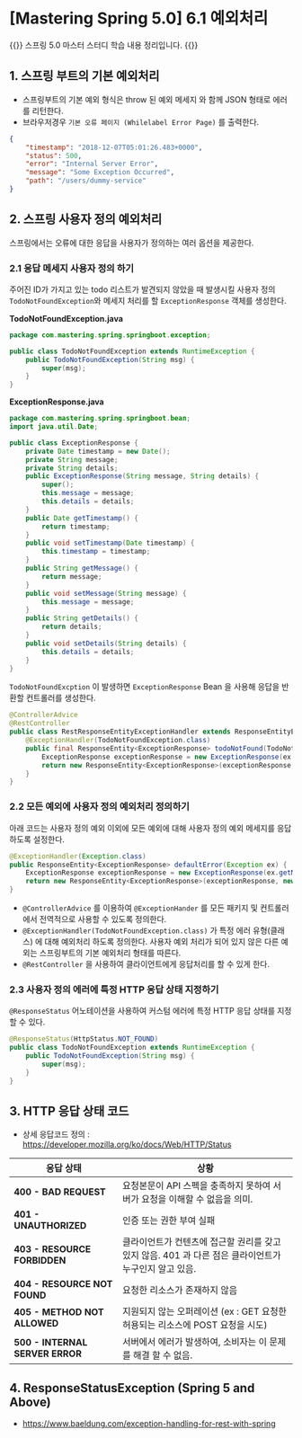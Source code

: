 # [Mastering Spring 5.0] 6.1 예외처리


{{<admonition type="note" title="스프링 5.0 마스터 스터디">}}
스프링 5.0 마스터 스터디 학습 내용 정리입니다.
{{</admonition>}}

## 1. 스프링 부트의 기본 예외처리
- 스프링부트의 기본 예외 형식은 throw 된 예외 메세지 와 함께 JSON 형태로 에러를 리턴한다.
- 브라우저경우 `기본 오류 페이지 (Whilelabel Error Page)` 를 출력한다.

```json
{
    "timestamp": "2018-12-07T05:01:26.483+0000",
    "status": 500,
    "error": "Internal Server Error",
    "message": "Some Exception Occurred",
    "path": "/users/dummy-service"
}
```

## 2. 스프링 사용자 정의 예외처리
스프링에서는 오류에 대한 응답을 사용자가 정의하는 여러 옵션을 제공한다.

### 2.1 응답 메세지 사용자 정의 하기
주어진 ID가 가지고 있는 todo 리스트가 발견되지 않았을 때 발생시킬 사용자 정의 `TodoNotFoundException`와 메세지 처리를 할 `ExceptionResponse` 객체를 생성한다.

**TodoNotFoundException.java**
```java
package com.mastering.spring.springboot.exception;

public class TodoNotFoundException extends RuntimeException {
    public TodoNotFoundException(String msg) {
        super(msg);
    }
}
```

**ExceptionResponse.java**

```java
package com.mastering.spring.springboot.bean;
import java.util.Date;

public class ExceptionResponse {
    private Date timestamp = new Date();
    private String message;
    private String details;
    public ExceptionResponse(String message, String details) {
        super();
        this.message = message;
        this.details = details;
    }
    public Date getTimestamp() {
        return timestamp;
    }
    public void setTimestamp(Date timestamp) {
        this.timestamp = timestamp;
    }
    public String getMessage() {
        return message;
    }
    public void setMessage(String message) {
        this.message = message;
    }
    public String getDetails() {
        return details;
    }
    public void setDetails(String details) {
        this.details = details;
    }
}
```

`TodoNotFoundExcption` 이 발생하면 `ExceptionResponse` Bean 을 사용해 응답을 반환할 컨트롤러를 생성한다.
```java
@ControllerAdvice
@RestController
public class RestResponseEntityExceptionHandler extends ResponseEntityExceptionHandler {
    @ExceptionHandler(TodoNotFoundException.class)
    public final ResponseEntity<ExceptionResponse> todoNotFound(TodoNotFoundException ex) {
        ExceptionResponse exceptionResponse = new ExceptionResponse(ex.getMessage(), "Any details you would want to add.");
        return new ResponseEntity<ExceptionResponse>(exceptionResponse, new HttpHeaders(), HttpStatus.NOT_FOUND);
    }
}
```

### 2.2 모든 예외에 사용자 정의 예외처리 정의하기
아래 코드는 사용자 정의 예외 이외에 모든 예외에 대해 사용자 정의 예외 메세지를 응답하도록 설정한다.

```java
@ExceptionHandler(Exception.class)
public ResponseEntity<ExceptionResponse> defaultError(Exception ex) {
    ExceptionResponse exceptionResponse = new ExceptionResponse(ex.getMessage(), "알수없는 에러...");
    return new ResponseEntity<ExceptionResponse>(exceptionResponse, new HttpHeaders(), HttpStatus.INTERNAL_SERVER_ERROR);
}
```

- `@ControllerAdvice` 를 이용하여 `@ExceptionHander` 를 모든 패키지 및 컨트롤러에서 전역적으로 사용할 수 있도록 정의한다.
- `@ExceptionHandler(TodoNotFoundException.class)` 가 특정 에러 유형(클래스) 에 대해 예외처리 하도록 정의한다. 사용자 예외 처리가 되어 있지 않은 다른 예외는 스프링부트의 기본 예외처리 형태를 따른다.
- ``@RestController`` 을 사용하여 클라이언트에게 응답처리를 할 수 있게 한다.

### 2.3 사용자 정의 에러에 특정 HTTP 응답 상태 지정하기
`@ResponseStatus` 어노테이션을 사용하여 커스텀 에러에 특정 HTTP 응답 상태를 지정할 수 있다.

```java
@ResponseStatus(HttpStatus.NOT_FOUND)
public class TodoNotFoundException extends RuntimeException {
    public TodoNotFoundException(String msg) {
        super(msg);
    }
}
```

## 3. HTTP 응답 상태 코드
+ 상세 응답코드 정의 : https://developer.mozilla.org/ko/docs/Web/HTTP/Status

| 응답 상태 | 상황 |
| ----------| -----------|
| **400 - BAD REQUEST** | 요청본문이 API 스펙을 충족하지 못하여 서버가 요청을 이해할 수 없음을 의미. |
| **401 - UNAUTHORIZED**  | 인증 또는 권한 부여 실패 |
| **403 - RESOURCE FORBIDDEN**  | 클라이언트가 컨텐츠에 접근할 권리를 갖고 있지 않음. 401 과 다른 점은 클라이언트가 누구인지 알고 있음. |
| **404 - RESOURCE NOT FOUND** | 요청한 리소스가 존재하지 않음 |
| **405 - METHOD NOT ALLOWED** | 지원되지 않는 오퍼레이션 (ex : GET 요청한 허용되는 리소스에 POST 요청을 시도) |
| **500 - INTERNAL SERVER ERROR** | 서버에서 에러가 발생하여, 소비자는 이 문제를 해결 할 수 없음. |

## 4. ResponseStatusException (Spring 5 and Above)

+ https://www.baeldung.com/exception-handling-for-rest-with-spring
